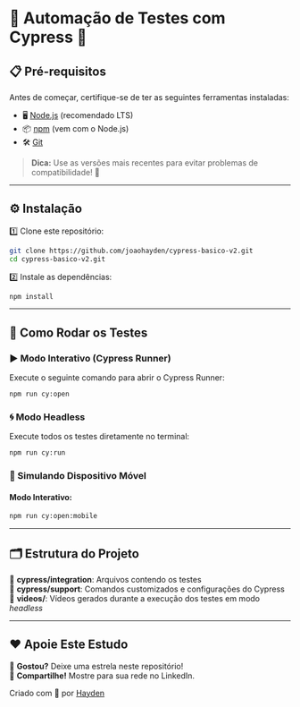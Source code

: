
# 🌟 Automação de Testes com Cypress 🚀

## 📋 Pré-requisitos

Antes de começar, certifique-se de ter as seguintes ferramentas instaladas:  

- 🖥️ [Node.js](https://nodejs.org/) (recomendado LTS)  
- 📦 [npm](https://www.npmjs.com/) (vem com o Node.js)  
- 🛠️ [Git](https://git-scm.com/)  

> **Dica:** Use as versões mais recentes para evitar problemas de compatibilidade! 🚀

---

## ⚙️ Instalação

1️⃣ Clone este repositório:

```bash
git clone https://github.com/joaohayden/cypress-basico-v2.git
cd cypress-basico-v2.git
```

2️⃣ Instale as dependências:

```bash
npm install
```

---

## 🧪 Como Rodar os Testes

### ▶️ Modo Interativo (Cypress Runner)

Execute o seguinte comando para abrir o Cypress Runner:

```bash
npm run cy:open
```

### 🌀 Modo Headless

Execute todos os testes diretamente no terminal:

```bash
npm run cy:run
```

### 📱 Simulando Dispositivo Móvel

#### Modo Interativo:

```bash
npm run cy:open:mobile
```

---

## 🗂️ Estrutura do Projeto

📁 **cypress/integration**: Arquivos contendo os testes  
📁 **cypress/support**: Comandos customizados e configurações do Cypress  
📁 **videos/**: Vídeos gerados durante a execução dos testes em modo _headless_  

---

## ❤️ Apoie Este Estudo

🌟 **Gostou?** Deixe uma estrela neste repositório!  
📢 **Compartilhe!** Mostre para sua rede no LinkedIn.  

Criado com 💚 por [Hayden](https://github.com/joaohayden)
